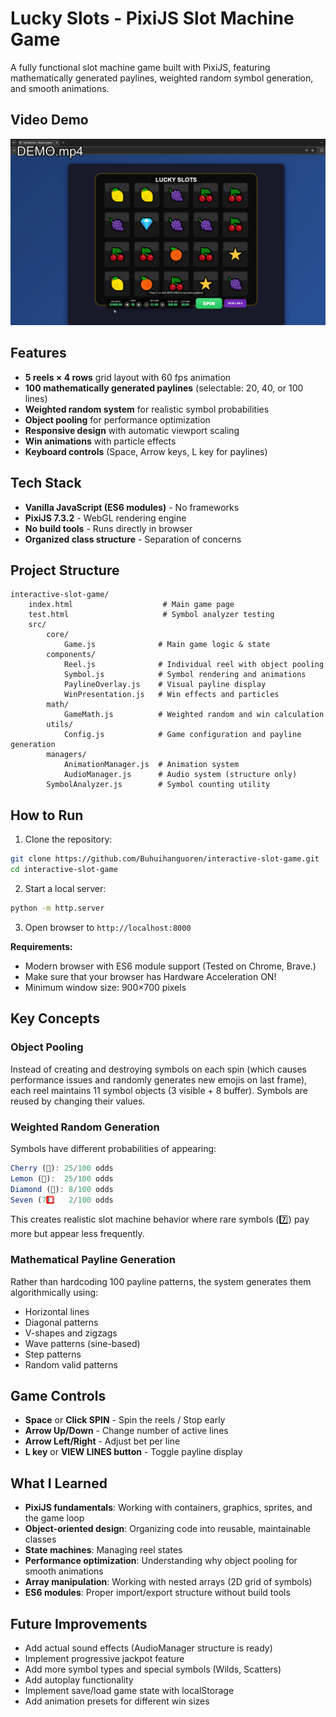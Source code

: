 # Lucky Slots - PixiJS Slot Machine Game

A fully functional slot machine game built with PixiJS, featuring mathematically generated paylines, weighted random symbol generation, and smooth animations.

## Video Demo

[![Watch the demo](thumbnail.png)](DEMO.mp4)

## Features

- **5 reels × 4 rows** grid layout with 60 fps animation
- **100 mathematically generated paylines** (selectable: 20, 40, or 100 lines)
- **Weighted random system** for realistic symbol probabilities
- **Object pooling** for performance optimization
- **Responsive design** with automatic viewport scaling
- **Win animations** with particle effects
- **Keyboard controls** (Space, Arrow keys, L key for paylines)

## Tech Stack

- **Vanilla JavaScript (ES6 modules)** - No frameworks
- **PixiJS 7.3.2** - WebGL rendering engine
- **No build tools** - Runs directly in browser
- **Organized class structure** - Separation of concerns

## Project Structure

```
interactive-slot-game/
	index.html                    # Main game page
	test.html                     # Symbol analyzer testing
	src/
		core/
			Game.js              # Main game logic & state
		components/
			Reel.js              # Individual reel with object pooling
			Symbol.js            # Symbol rendering and animations
			PaylineOverlay.js    # Visual payline display
			WinPresentation.js   # Win effects and particles
		math/
			GameMath.js          # Weighted random and win calculation
		utils/
			Config.js            # Game configuration and payline generation
		managers/
			AnimationManager.js  # Animation system
			AudioManager.js      # Audio system (structure only)
		SymbolAnalyzer.js        # Symbol counting utility
```

## How to Run

1. Clone the repository:
```bash
git clone https://github.com/Buhuihanguoren/interactive-slot-game.git
cd interactive-slot-game
```

2. Start a local server:
```bash
python -m http.server
```

3. Open browser to `http://localhost:8000`

**Requirements:** 
- Modern browser with ES6 module support (Tested on Chrome, Brave.)
- Make sure that your browser has Hardware Acceleration ON!
- Minimum window size: 900×700 pixels

## Key Concepts

### Object Pooling
Instead of creating and destroying symbols on each spin (which causes performance issues and randomly generates new emojis on last frame), each reel maintains 11 symbol objects (3 visible + 8 buffer). Symbols are reused by changing their values.

### Weighted Random Generation
Symbols have different probabilities of appearing:
```javascript
Cherry (🍒): 25/100 odds
Lemon (🍋):  25/100 odds
Diamond (💎): 8/100 odds
Seven (7️⃣):   2/100 odds
```
This creates realistic slot machine behavior where rare symbols (7️⃣) pay more but appear less frequently.

### Mathematical Payline Generation
Rather than hardcoding 100 payline patterns, the system generates them algorithmically using:
- Horizontal lines
- Diagonal patterns
- V-shapes and zigzags
- Wave patterns (sine-based)
- Step patterns
- Random valid patterns

## Game Controls

- **Space** or **Click SPIN** - Spin the reels / Stop early
- **Arrow Up/Down** - Change number of active lines
- **Arrow Left/Right** - Adjust bet per line
- **L key** or **VIEW LINES button** - Toggle payline display

## What I Learned

- **PixiJS fundamentals**: Working with containers, graphics, sprites, and the game loop
- **Object-oriented design**: Organizing code into reusable, maintainable classes
- **State machines**: Managing reel states
- **Performance optimization**: Understanding why object pooling for smooth animations
- **Array manipulation**: Working with nested arrays (2D grid of symbols)
- **ES6 modules**: Proper import/export structure without build tools

## Future Improvements

- Add actual sound effects (AudioManager structure is ready)
- Implement progressive jackpot feature
- Add more symbol types and special symbols (Wilds, Scatters)
- Add autoplay functionality
- Implement save/load game state with localStorage
- Add animation presets for different win sizes
